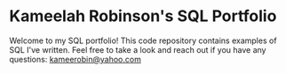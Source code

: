 # Kameelah Robinson's SQL Portfolio

Welcome to my SQL portfolio! This code repository contains examples of SQL I've written. Feel free to take a look and reach out if you have any questions: kameerobin@yahoo.com
